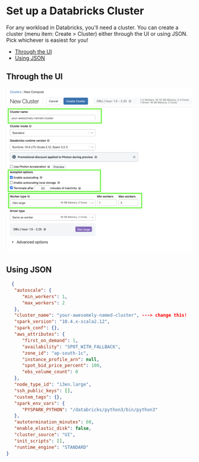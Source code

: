 # Set up a Databricks Cluster

For any workload in Databricks, you'll need a cluster. You can create a cluster (menu item: Create > Cluster) either through the UI or using JSON. Pick whichever is easiest for you!
* [Through the UI](#through-the-ui)
* [Using JSON](#using-json)

## Through the UI

![databricks-create-cluster.png](./assets/databricks-create-cluster.png)

## Using JSON
   ```json
     {
      "autoscale": {
         "min_workers": 1,
         "max_workers": 2
      },
      "cluster_name": "your-awesomely-named-cluster", ---> change this!
      "spark_version": "10.4.x-scala2.12",
      "spark_conf": {},
      "aws_attributes": {
         "first_on_demand": 1,
         "availability": "SPOT_WITH_FALLBACK",
         "zone_id": "ap-south-1c",
         "instance_profile_arn": null,
         "spot_bid_price_percent": 100,
         "ebs_volume_count": 0
      },
      "node_type_id": "i3en.large",
      "ssh_public_keys": [],
      "custom_tags": {},
      "spark_env_vars": {
         "PYSPARK_PYTHON": "/databricks/python3/bin/python3"
      },
      "autotermination_minutes": 60,
      "enable_elastic_disk": false,
      "cluster_source": "UI",
      "init_scripts": [],
      "runtime_engine": "STANDARD"
   } 
   ```
